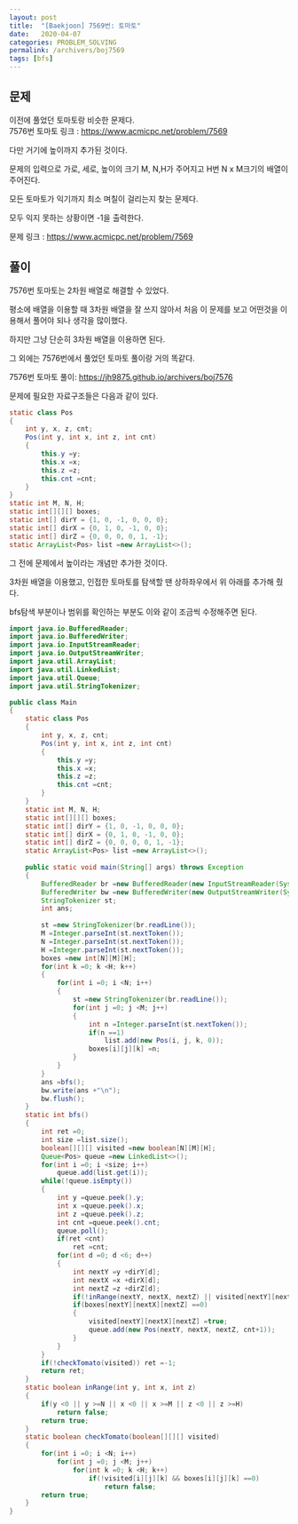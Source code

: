 ```yaml
---
layout: post
title:  "[Baekjoon] 7569번: 토마토"
date:   2020-04-07
categories: PROBLEM_SOLVING
permalink: /archivers/boj7569
tags: [bfs]
---
```


## 문제

이전에 풀었던 토마토랑 비슷한 문제다.   
7576번 토마토 링크 : <https://www.acmicpc.net/problem/7569>

다만 거기에 높이까지 추가된 것이다.   

문제의 입력으로 가로, 세로, 높이의 크기 M, N,H가 주어지고
H번 N x M크기의 배열이 주어진다.   

모든 토마토가 익기까지 최소 며칠이 걸리는지 찾는 문제다.   

모두 익지 못하는 상황이면 -1을 출력한다.   

문제 링크 : <https://www.acmicpc.net/problem/7569>   

## 풀이

7576번 토마토는 2차원 배열로 해결할 수 있었다.   

평소에 배열을 이용할 때 3차원 배열을 잘 쓰지 않아서 처음 이 문제를 보고
어떤것을 이용해서 풀어야 되나 생각을 많이했다.   

하지만 그냥 단순히 3차원 배열을 이용하면 된다.  

그 외에는 7576번에서 풀었던 토마토 풀이랑 거의 똑같다.   

7576번 토마토 풀이: <https://jh9875.github.io/archivers/boj7576> 

문제에 필요한 자료구조들은 다음과 같이 있다.   

~~~java
static class Pos
{
	int y, x, z, cnt;
	Pos(int y, int x, int z, int cnt)
	{
		this.y =y;
		this.x =x;
		this.z =z;
		this.cnt =cnt;
	}
}
static int M, N, H;
static int[][][] boxes;
static int[] dirY = {1, 0, -1, 0, 0, 0};
static int[] dirX = {0, 1, 0, -1, 0, 0};
static int[] dirZ = {0, 0, 0, 0, 1, -1};
static ArrayList<Pos> list =new ArrayList<>();
~~~

그 전에 문제에서 높이라는 개념만 추가한 것이다.   

3차원 배열을 이용했고, 인접한 토마토를 탐색할 땐 상하좌우에서 위 아래를 추가해 줬다.   

bfs탐색 부분이나 범위를 확인하는 부분도 이와 같이 조금씩 수정해주면 된다.   

~~~java
import java.io.BufferedReader;
import java.io.BufferedWriter;
import java.io.InputStreamReader;
import java.io.OutputStreamWriter;
import java.util.ArrayList;
import java.util.LinkedList;
import java.util.Queue;
import java.util.StringTokenizer;

public class Main
{
	static class Pos
	{
		int y, x, z, cnt;
		Pos(int y, int x, int z, int cnt)
		{
			this.y =y;
			this.x =x;
			this.z =z;
			this.cnt =cnt;
		}
	}
	static int M, N, H;
	static int[][][] boxes;
	static int[] dirY = {1, 0, -1, 0, 0, 0};
	static int[] dirX = {0, 1, 0, -1, 0, 0};
	static int[] dirZ = {0, 0, 0, 0, 1, -1};
	static ArrayList<Pos> list =new ArrayList<>();
	
	public static void main(String[] args) throws Exception
	{
		BufferedReader br =new BufferedReader(new InputStreamReader(System.in));
		BufferedWriter bw =new BufferedWriter(new OutputStreamWriter(System.out));
		StringTokenizer st;
		int ans;
		
		st =new StringTokenizer(br.readLine());
		M =Integer.parseInt(st.nextToken());
		N =Integer.parseInt(st.nextToken());
		H =Integer.parseInt(st.nextToken());
		boxes =new int[N][M][H];
		for(int k =0; k <H; k++)
		{
			for(int i =0; i <N; i++)
			{
				st =new StringTokenizer(br.readLine());
				for(int j =0; j <M; j++)
				{
					int n =Integer.parseInt(st.nextToken());
					if(n ==1)
						list.add(new Pos(i, j, k, 0));
					boxes[i][j][k] =n;
				}
			}
		}
		ans =bfs();
		bw.write(ans +"\n");
		bw.flush();
	}
	static int bfs()
	{
		int ret =0;
		int size =list.size();
		boolean[][][] visited =new boolean[N][M][H];
		Queue<Pos> queue =new LinkedList<>();
		for(int i =0; i <size; i++)
			queue.add(list.get(i));
		while(!queue.isEmpty())
		{
			int y =queue.peek().y;
			int x =queue.peek().x;
			int z =queue.peek().z;
			int cnt =queue.peek().cnt;
			queue.poll();
			if(ret <cnt)
				ret =cnt;
			for(int d =0; d <6; d++)
			{
				int nextY =y +dirY[d];
				int nextX =x +dirX[d];
				int nextZ =z +dirZ[d];
				if(!inRange(nextY, nextX, nextZ) || visited[nextY][nextX][nextZ]) continue;
				if(boxes[nextY][nextX][nextZ] ==0)
				{
					visited[nextY][nextX][nextZ] =true;
					queue.add(new Pos(nextY, nextX, nextZ, cnt+1));
				}
			}
		}
		if(!checkTomato(visited)) ret =-1;
		return ret;
	}
	static boolean inRange(int y, int x, int z)
	{
		if(y <0 || y >=N || x <0 || x >=M || z <0 || z >=H)
			return false;
		return true;
	}
	static boolean checkTomato(boolean[][][] visited)
	{
		for(int i =0; i <N; i++)
			for(int j =0; j <M; j++)
				for(int k =0; k <H; k++)
					if(!visited[i][j][k] && boxes[i][j][k] ==0)
						return false;
		return true;
	}
}
~~~



